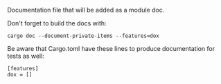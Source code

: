 Documentation file that will be added as a module doc.

Don't forget to build the docs with:

````
cargo doc --document-private-items --features=dox
````

Be aware that Cargo.toml have these lines to produce documentation for tests as well:

````
[features]
dox = []
````